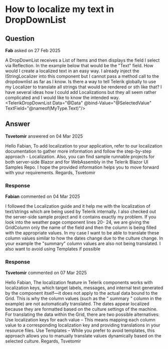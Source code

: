 # How to localize my text in DropDownList

## Question

**Fab** asked on 27 Feb 2025

A DropDownList receives a List of Items and then displays the field I select via Reflection. In the example below that would be the "Text" field. How would I create a localized text in an easy way. I already inject the IStringLocalizer into this component but I cannot pass a method call to the dropdownlist as far as I know. Is there a way to tell Telerik globally to use my Localizer to translate all strings that would be rendered or sth like that? I have several ideas how I could add Localizations but they all seem rather complicated and I would like to know the intended way. <TelerikDropDownList Data="@Data" @bind-Value="@SelectedValue" TextField="@nameof(MyType.Text)"/>

## Answer

**Tsvetomir** answered on 04 Mar 2025

Hello Fabian, To add localization to your application, refer to our localization documentation to gather more information and follow the step-by-step approach - Localization. Also, you can find sample runnable projects for both server-side Blazor and for WebAssembly in the Telerik Blazor UI Samples Repo. I hope the provided information helps you to move forward with your requirements. Regards, Tsvetomir

### Response

**Fabian** commented on 04 Mar 2025

I followed the Localization guide and it help me with the localization of text/strings which are being used by Telerik internally. I also checked out the server-side sample project and it contains exactly my problem. If you look into the weather page component lines 20- 24, we are giving the GridColumn only the name of the field and then the column is being filled with the appropriate values. In my case I want to be able to translate these column values similar to how the dates change due to the culture change. In your example the "summary" column values are also not being translated. I also want to avoid using Templates if possible

### Response

**Tsvetomir** commented on 07 Mar 2025

Hello Fabian, The localization feature in Telerik components works with localization keys, which target labels, messages, and internal text generated by the component itself—it does not apply to the actual data bound to the Grid. This is why the column values (such as the " summary " column in the example) are not automatically translated. The dates appear localized because they are formatted based on the culture settings of the machine. For translating the data within the Grid, there are two possible alternatives: Use localization keys for each value – This means mapping each column value to a corresponding localization key and providing translations in your resource files. Use Templates – While you prefer to avoid templates, this approach allows you to manually translate values dynamically based on the selected culture. Regards, Tsvetomir
